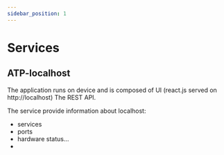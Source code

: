 ```yaml
---
sidebar_position: 1
---
```


# Services

## ATP-localhost

The application runs on device and is composed of UI (react.js served on http://localhost)
The REST API.

The service provide information about localhost:

- services
- ports
- hardware status...
-
